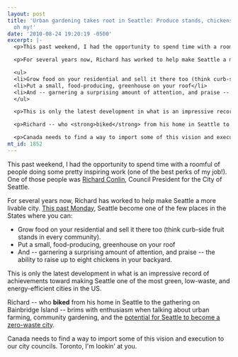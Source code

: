 ```yaml
---
layout: post
title: 'Urban gardening takes root in Seattle: Produce stands, chickens, and more,
  oh my!'
date: '2010-08-24 19:20:19 -0500'
excerpt: |-
  <p>This past weekend, I had the opportunity to spend time with a roomful of people doing some pretty inspiring work (one of the best perks of my job!). One of those people was <a href="http://cityofseattle.net/council/Conlin/">Richard Conlin</a>, Council President for the City of Seattle. </p>

  <p>For several years now, Richard has worked to help make Seattle a more livable city. <a href="http://blog.seattlepi.com/seattlepolitics/archives/218279.asp">This past Monday</a>, Seattle become one of the few places in the States where you can:</p>

  <ul>
  <li>Grow food on your residential and sell it there too (think curb-side fruit stands in every community). </li>
  <li>Put a small, food-producing, greenhouse on your roof</li>
  <li>And -- garnering a surprising amount of attention, and praise -- the ability to raise up to eight chickens in your backyard. </li>
  </ul>

  <p>This is only the latest development in what is an impressive record of achievements toward making Seattle one of the most green, low-waste, and energy-efficient cities in the US.</p>

  <p>Richard -- who <strong>biked</strong> from his home in Seattle to the gathering on Bainbridge Island -- brims with enthusiasm when talking about urban farming, community gardening, and the <a href="http://conlin.seattle.gov/2010/08/17/zero-waste-on-the-critical-path-for-carbon-neutrality/">potential for Seattle to become a zero-waste city</a>. </p>

  <p>Canada needs to find a way to import some of this vision and execution to our city councils. Toronto, I'm lookin' at you. </p>
mt_id: 1852
---
```

<p>This past weekend, I had the opportunity to spend time with a roomful of people doing some pretty inspiring work (one of the best perks of my job!). One of those people was <a href="http://cityofseattle.net/council/Conlin/">Richard Conlin</a>, Council President for the City of Seattle. </p>

<p>For several years now, Richard has worked to help make Seattle a more livable city. <a href="http://blog.seattlepi.com/seattlepolitics/archives/218279.asp">This past Monday</a>, Seattle become one of the few places in the States where you can:</p>

<ul>
<li>Grow food on your residential and sell it there too (think curb-side fruit stands in every community). </li>
<li>Put a small, food-producing, greenhouse on your roof</li>
<li>And -- garnering a surprising amount of attention, and praise -- the ability to raise up to eight chickens in your backyard. </li>
</ul>

<p>This is only the latest development in what is an impressive record of achievements toward making Seattle one of the most green, low-waste, and energy-efficient cities in the US.</p>

<p>Richard -- who <strong>biked</strong> from his home in Seattle to the gathering on Bainbridge Island -- brims with enthusiasm when talking about urban farming, community gardening, and the <a href="http://conlin.seattle.gov/2010/08/17/zero-waste-on-the-critical-path-for-carbon-neutrality/">potential for Seattle to become a zero-waste city</a>. </p>

<p>Canada needs to find a way to import some of this vision and execution to our city councils. Toronto, I'm lookin' at you. 
<!--break--></p>
